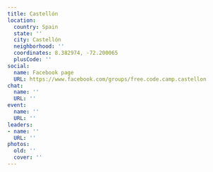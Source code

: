 ```yaml
---
title: Castellón
location:
  country: Spain
  state: ''
  city: Castellón
  neighborhood: ''
  coordinates: 8.382974, -72.200065
  plusCode: ''
social:
  name: Facebook page
  URL: https://www.facebook.com/groups/free.code.camp.castellon
chat:
  name: ''
  URL: ''
event:
  name: ''
  URL: ''
leaders:
- name: ''
  URL: ''
photos:
  old: ''
  cover: ''
---
```

